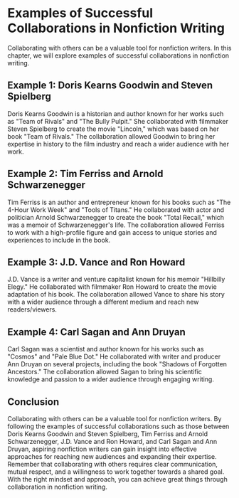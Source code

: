Examples of Successful Collaborations in Nonfiction Writing
=================================================================================================

Collaborating with others can be a valuable tool for nonfiction writers. In this chapter, we will explore examples of successful collaborations in nonfiction writing.

Example 1: Doris Kearns Goodwin and Steven Spielberg
----------------------------------------------------

Doris Kearns Goodwin is a historian and author known for her works such as "Team of Rivals" and "The Bully Pulpit." She collaborated with filmmaker Steven Spielberg to create the movie "Lincoln," which was based on her book "Team of Rivals." The collaboration allowed Goodwin to bring her expertise in history to the film industry and reach a wider audience with her work.

Example 2: Tim Ferriss and Arnold Schwarzenegger
------------------------------------------------

Tim Ferriss is an author and entrepreneur known for his books such as "The 4-Hour Work Week" and "Tools of Titans." He collaborated with actor and politician Arnold Schwarzenegger to create the book "Total Recall," which was a memoir of Schwarzenegger's life. The collaboration allowed Ferriss to work with a high-profile figure and gain access to unique stories and experiences to include in the book.

Example 3: J.D. Vance and Ron Howard
------------------------------------

J.D. Vance is a writer and venture capitalist known for his memoir "Hillbilly Elegy." He collaborated with filmmaker Ron Howard to create the movie adaptation of his book. The collaboration allowed Vance to share his story with a wider audience through a different medium and reach new readers/viewers.

Example 4: Carl Sagan and Ann Druyan
------------------------------------

Carl Sagan was a scientist and author known for his works such as "Cosmos" and "Pale Blue Dot." He collaborated with writer and producer Ann Druyan on several projects, including the book "Shadows of Forgotten Ancestors." The collaboration allowed Sagan to bring his scientific knowledge and passion to a wider audience through engaging writing.

Conclusion
----------

Collaborating with others can be a valuable tool for nonfiction writers. By following the examples of successful collaborations such as those between Doris Kearns Goodwin and Steven Spielberg, Tim Ferriss and Arnold Schwarzenegger, J.D. Vance and Ron Howard, and Carl Sagan and Ann Druyan, aspiring nonfiction writers can gain insight into effective approaches for reaching new audiences and expanding their expertise. Remember that collaborating with others requires clear communication, mutual respect, and a willingness to work together towards a shared goal. With the right mindset and approach, you can achieve great things through collaboration in nonfiction writing.
